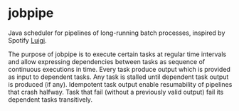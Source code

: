 # jobpipe
Java scheduler for pipelines of long-running batch processes, inspired by Spotify [Luigi](https://github.com/spotify/luigi).

The purpose of jobpipe is to execute certain tasks at regular time intervals and allow expressing dependencies
between tasks as sequence of continuous executions in time. Every task produce output which is provided as input to dependent tasks. Any task is stalled until dependent task output is produced (if any). Idempotent task output enable resumability of pipelines that crash halfway. Task that fail (without a previously valid output) fail its dependent tasks transitively.


